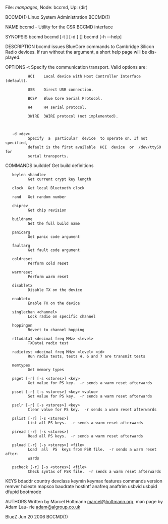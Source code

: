 File: *manpages*,  Node: bccmd,  Up: (dir)

BCCMD(1)                  Linux System Administration                 BCCMD(1)



NAME
       bccmd - Utility for the CSR BCCMD interface

SYNOPSIS
       bccmd
       bccmd [-t <transport>] [-d <device>] <command> [<args>]
       bccmd [-h --help]

DESCRIPTION
       bccmd  issues  BlueCore commands to Cambridge Silicon Radio devices. If
       run without the <command> argument, a short  help  page  will  be  dis-
       played.

OPTIONS
       -t <transport>
              Specify the communication transport. Valid options are:

              HCI    Local device with Host Controller Interface (default).

              USB    Direct USB connection.

              BCSP   Blue Core Serial Protocol.

              H4     H4 serial protocol.

              3WIRE  3WIRE protocol (not implemented).



       -d <dev>
              Specify  a  particular  device  to operate on. If not specified,
              default is the first available  HCI  device  or  /dev/ttyS0  for
              serial transports.

COMMANDS
       builddef
              Get build definitions

       keylen <handle>
              Get current crypt key length

       clock  Get local Bluetooth clock

       rand   Get random number

       chiprev
              Get chip revision

       buildname
              Get the full build name

       panicarg
              Get panic code argument

       faultarg
              Get fault code argument

       coldreset
              Perform cold reset

       warmreset
              Perform warm reset

       disabletx
              Disable TX on the device

       enabletx
              Enable TX on the device

       singlechan <channel>
              Lock radio on specific channel

       hoppingon
              Revert to channel hopping

       rttxdata1 <decimal freq MHz> <level>
              TXData1 radio test

       radiotest <decimal freq MHz> <level> <id>
              Run radio tests, tests 4, 6 and 7 are transmit tests

       memtypes
              Get memory types

       psget [-r] [-s <stores>] <key>
              Get value for PS key.  -r sends a warm reset afterwards

       psset [-r] [-s <stores>] <key> <value>
              Set value for PS key.  -r sends a warm reset afterwards

       psclr [-r] [-s <stores>] <key>
              Clear value for PS key.  -r sends a warm reset afterwards

       pslist [-r] [-s <stores>]
              List all PS keys.  -r sends a warm reset afterwards

       psread [-r] [-s <stores>]
              Read all PS keys.  -r sends a warm reset afterwards

       psload [-r] [-s <stores>] <file>
              Load  all  PS  keys from PSR file.  -r sends a warm reset after-
              wards

       pscheck [-r] [-s <stores>] <file>
              Check syntax of PSR file.  -r sends a warm reset afterwards

KEYS
       bdaddr country devclass keymin keymax features commands version  remver
       hciextn  mapsco baudrate hostintf anafreq anaftrim usbvid usbpid dfupid
       bootmode

AUTHORS
       Written by Marcel Holtmann <marcel@holtmann.org>, man page by Adam Lau-
       rie <adam@algroup.co.uk>

BlueZ                             Jun 20 2006                         BCCMD(1)
